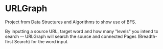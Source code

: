 # URLGraph

Project from Data Structures and Algorithms to show use of BFS.

By inputting a source URL, target word and how many "levels" you intend to search -- URLGraph will search the source and connected
Pages (Breadth-first Search) for the word input.
